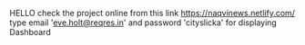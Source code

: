 HELLO
check the project online from this link https://naqvinews.netlify.com/
type email 'eve.holt@reqres.in' and password 'cityslicka' for displaying Dashboard


